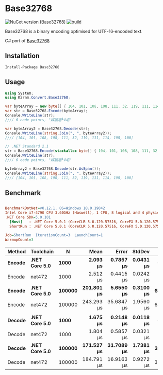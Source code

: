 # Base32768

[![NuGet version (Base32768)](https://img.shields.io/nuget/v/Base32768.svg?style=flat-square)](https://www.nuget.org/packages/Base32768/)
![build](https://github.com/kzrnm/Base32768/workflows/Build-Release-Publish/badge.svg?branch=master)

Base32768 is a binary encoding optimised for UTF-16-encoded text.

C# port of [Base32768](https://github.com/qntm/base32768)

## Installation

```
Install-Package Base32768
```

## Usage

```C#
using System;
using Kzrnm.Convert.Base32768;

var byteArray = new byte[] { 104, 101, 108, 108, 111, 32, 119, 111, 114, 108, 100 };
var str = Base32768.Encode(byteArray);
Console.WriteLine(str);
//// 6 code points, "媒腻㐤┖ꈳ埳"

var byteArray2 = Base32768.Decode(str);
Console.WriteLine(string.Join(", ", byteArray2));
//// [104, 101, 108, 108, 111, 32, 119, 111, 114, 108, 100]

// .NET Standard 2.1
str = Base32768.Encode(stackalloc byte[] { 104, 101, 108, 108, 111, 32, 119, 111, 114, 108, 100 });
Console.WriteLine(str);
//// 6 code points, "媒腻㐤┖ꈳ埳"

byteArray2 = Base32768.Decode(str.AsSpan());
Console.WriteLine(string.Join(", ", byteArray2));
//// [104, 101, 108, 108, 111, 32, 119, 111, 114, 108, 100]
```

## Benchmark

``` ini

BenchmarkDotNet=v0.12.1, OS=Windows 10.0.19042
Intel Core i7-4790 CPU 3.60GHz (Haswell), 1 CPU, 8 logical and 4 physical cores
.NET Core SDK=5.0.101
  [Host]   : .NET Core 5.0.1 (CoreCLR 5.0.120.57516, CoreFX 5.0.120.57516), X64 RyuJIT
  ShortRun : .NET Core 5.0.1 (CoreCLR 5.0.120.57516, CoreFX 5.0.120.57516), X64 RyuJIT

Job=ShortRun  IterationCount=3  LaunchCount=1  
WarmupCount=3  

```
| Method |     Toolchain |      N |       Mean |      Error |    StdDev |   Gen 0 |   Gen 1 |   Gen 2 | Allocated |
|------- |-------------- |------- |-----------:|-----------:|----------:|--------:|--------:|--------:|----------:|
| **Encode** | **.NET Core 5.0** |   **1000** |   **2.093 μs** |  **0.7857 μs** | **0.0431 μs** |  **0.5341** |       **-** |       **-** |   **2.19 KB** |
| Encode |        net472 |   1000 |   2.512 μs |  0.4415 μs | 0.0242 μs |  0.5608 |       - |       - |   2.31 KB |
| **Encode** | **.NET Core 5.0** | **100000** | **201.801 μs** |  **5.6550 μs** | **0.3100 μs** | **66.6504** | **66.6504** | **66.6504** | **208.44 KB** |
| Encode |        net472 | 100000 | 243.293 μs | 35.6847 μs | 1.9560 μs | 66.6504 | 66.6504 | 66.6504 | 208.93 KB |
|        |               |        |            |            |           |         |         |         |           |
| **Decode** | **.NET Core 5.0** |   **1000** |   **1.675 μs** |  **0.2148 μs** | **0.0118 μs** |  **0.2441** |       **-** |       **-** |      **1 KB** |
| Decode |        net472 |   1000 |   1.804 μs |  0.5857 μs | 0.0321 μs |  0.2441 |       - |       - |      1 KB |
| **Decode** | **.NET Core 5.0** | **100000** | **171.527 μs** | **31.7089 μs** | **1.7381 μs** | **31.0059** | **31.0059** | **31.0059** |  **97.68 KB** |
| Decode |        net472 | 100000 | 184.791 μs | 16.9163 μs | 0.9272 μs | 31.0059 | 31.0059 | 31.0059 |  97.68 KB |
